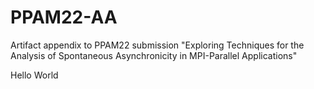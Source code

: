 # PPAM22-AA
Artifact appendix to PPAM22 submission "Exploring Techniques for the Analysis of Spontaneous Asynchronicity in MPI-Parallel Applications"

Hello World


